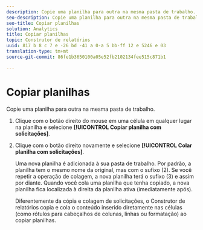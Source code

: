```yaml
---
description: Copie uma planilha para outra na mesma pasta de trabalho.
seo-description: Copie uma planilha para outra na mesma pasta de trabalho.
seo-title: Copiar planilhas
solution: Analytics
title: Copiar planilhas
topic: Construtor de relatórios
uuid: 817 b 8 c 7 e -26 bd -41 a 0-a 5 bb-ff 12 e 5246 e 03
translation-type: tm+mt
source-git-commit: 86fe1b3650100a05e52fb2102134fee515c871b1

---
```



# Copiar planilhas

Copie uma planilha para outra na mesma pasta de trabalho.

1. Clique com o botão direito do mouse em uma célula em qualquer lugar na planilha e selecione **[!UICONTROL Copiar planilha com solicitações]**.
1. Clique com o botão direito novamente e selecione **[!UICONTROL Colar planilha com solicitações]**.

   Uma nova planilha é adicionada à sua pasta de trabalho. Por padrão, a planilha tem o mesmo nome da original, mas com o sufixo (2). Se você repetir a operação de colagem, a nova planilha terá o sufixo (3) e assim por diante. Quando você cola uma planilha que tenha copiado, a nova planilha fica localizada à direita da planilha ativa (imediatamente após).

   Diferentemente da cópia e colagem de solicitações, o Construtor de relatórios copia e cola o conteúdo inserido diretamente nas células (como rótulos para cabeçalhos de colunas, linhas ou formatação) ao copiar planilhas.
